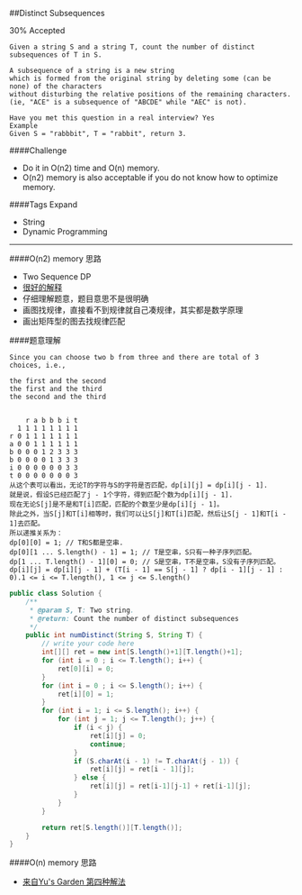##Distinct Subsequences

30% Accepted

	Given a string S and a string T, count the number of distinct subsequences of T in S.

	A subsequence of a string is a new string
    which is formed from the original string by deleting some (can be none) of the characters
    without disturbing the relative positions of the remaining characters.
    (ie, "ACE" is a subsequence of "ABCDE" while "AEC" is not).

	Have you met this question in a real interview? Yes
	Example
	Given S = "rabbbit", T = "rabbit", return 3.

####Challenge
- Do it in O(n2) time and O(n) memory.
- O(n2) memory is also acceptable if you do not know how to optimize memory.

####Tags Expand
- String
- Dynamic Programming


----

####O(n2) memory 思路
- Two Sequence DP
- [很好的解释](http://blog.csdn.net/abcbc/article/details/8978146)
- 仔细理解题意，题目意思不是很明确
- 画图找规律，直接看不到规律就自己凑规律，其实都是数学原理
- 画出矩阵型的图去找规律匹配

####题意理解

	Since you can choose two b from three and there are total of 3 choices, i.e.,

	the first and the second
	the first and the third
	the second and the third


        r a b b b i t
      1 1 1 1 1 1 1 1
    r 0 1 1 1 1 1 1 1
    a 0 0 1 1 1 1 1 1
    b 0 0 0 1 2 3 3 3
    b 0 0 0 0 1 3 3 3
    i 0 0 0 0 0 0 3 3
    t 0 0 0 0 0 0 0 3
    从这个表可以看出，无论T的字符与S的字符是否匹配，dp[i][j] = dp[i][j - 1].
    就是说，假设S已经匹配了j - 1个字符，得到匹配个数为dp[i][j - 1].
    现在无论S[j]是不是和T[i]匹配，匹配的个数至少是dp[i][j - 1]。
    除此之外，当S[j]和T[i]相等时，我们可以让S[j]和T[i]匹配，然后让S[j - 1]和T[i - 1]去匹配。
    所以递推关系为：
    dp[0][0] = 1; // T和S都是空串.
    dp[0][1 ... S.length() - 1] = 1; // T是空串，S只有一种子序列匹配。
    dp[1 ... T.length() - 1][0] = 0; // S是空串，T不是空串，S没有子序列匹配。
    dp[i][j] = dp[i][j - 1] + (T[i - 1] == S[j - 1] ? dp[i - 1][j - 1] : 0).1 <= i <= T.length(), 1 <= j <= S.length()


```java
public class Solution {
    /**
     * @param S, T: Two string.
     * @return: Count the number of distinct subsequences
     */
    public int numDistinct(String S, String T) {
        // write your code here
        int[][] ret = new int[S.length()+1][T.length()+1];
        for (int i = 0 ; i <= T.length(); i++) {
            ret[0][i] = 0;
        }
        for (int i = 0 ; i <= S.length(); i++) {
            ret[i][0] = 1;
        }
        for (int i = 1; i <= S.length(); i++) {
            for (int j = 1; j <= T.length(); j++) {
                if (i < j) {
                    ret[i][j] = 0;
                    continue;
                }
                if (S.charAt(i - 1) != T.charAt(j - 1)) {
                    ret[i][j] = ret[i - 1][j];
                } else {
                    ret[i][j] = ret[i-1][j-1] + ret[i-1][j];
                }
            }
        }

        return ret[S.length()][T.length()];
    }
}

```
####O(n) memory 思路
- [来自Yu's Garden 第四种解法](http://www.cnblogs.com/yuzhangcmu/p/4196373.html)
